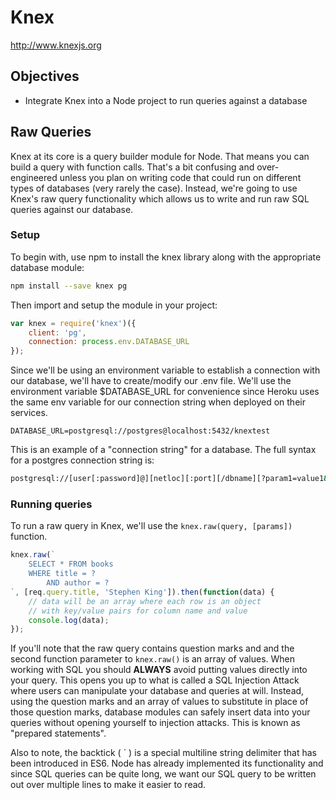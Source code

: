 # Knex

http://www.knexjs.org

## Objectives
* Integrate Knex into a Node project to run queries against a database

## Raw Queries

Knex at its core is a query builder module for Node. That means you can build a query with function calls. That's a bit confusing and over-engineered unless you plan on writing code that could run on different types of databases (very rarely the case). Instead, we're going to use Knex's raw query functionality which allows us to write and run raw SQL queries against our database.


### Setup

To begin with, use npm to install the knex library along with the appropriate database module:

```bash
npm install --save knex pg
```

Then import and setup the module in your project:

```javascript
var knex = require('knex')({
	client: 'pg',
	connection: process.env.DATABASE_URL
});
```

Since we'll be using an environment variable to establish a connection with our database, we'll have to create/modify our .env file. We'll use the environment variable $DATABASE_URL for convenience since Heroku uses the same env variable for our connection string when deployed on their services.

```plaintext
DATABASE_URL=postgresql://postgres@localhost:5432/knextest
```

This is an example of a "connection string" for a database. The full syntax for a postgres connection string is:

```bash
postgresql://[user[:password]@][netloc][:port][/dbname][?param1=value1&...]
```

### Running queries

To run a raw query in Knex, we'll use the `knex.raw(query, [params])` function.

```javascript
knex.raw(`
	SELECT * FROM books
	WHERE title = ?
		AND author = ?
`, [req.query.title, 'Stephen King']).then(function(data) {
	// data will be an array where each row is an object
	// with key/value pairs for column name and value
	console.log(data);
});
```

If you'll note that the raw query contains question marks and and the second function parameter to `knex.raw()` is an array of values. When working with SQL you should **ALWAYS** avoid putting values directly into your query. This opens you up to what is called a SQL Injection Attack where users can manipulate your database and queries at will. Instead, using the question marks and an array of values to substitute in place of those question marks, database modules can safely insert data into your queries without opening yourself to injection attacks. This is known as "prepared statements".

Also to note, the backtick ( \` ) is a special multiline string delimiter that has been introduced in ES6. Node has already implemented its functionality and since SQL queries can be quite long, we want our SQL query to be written out over multiple lines to make it easier to read.

